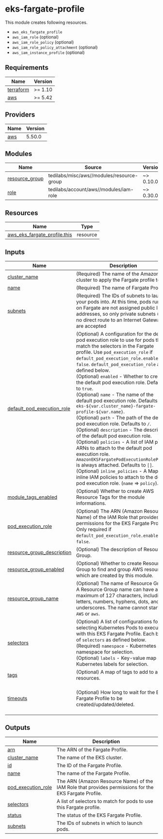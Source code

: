 # eks-fargate-profile

This module creates following resources.

- `aws_eks_fargate_profile`
- `aws_iam_role` (optional)
- `aws_iam_role_policy` (optional)
- `aws_iam_role_policy_attachment` (optional)
- `aws_iam_instance_profile` (optional)

<!-- BEGIN_TF_DOCS -->
## Requirements

| Name | Version |
|------|---------|
| <a name="requirement_terraform"></a> [terraform](#requirement\_terraform) | >= 1.10 |
| <a name="requirement_aws"></a> [aws](#requirement\_aws) | >= 5.42 |

## Providers

| Name | Version |
|------|---------|
| <a name="provider_aws"></a> [aws](#provider\_aws) | 5.50.0 |

## Modules

| Name | Source | Version |
|------|--------|---------|
| <a name="module_resource_group"></a> [resource\_group](#module\_resource\_group) | tedilabs/misc/aws//modules/resource-group | ~> 0.10.0 |
| <a name="module_role"></a> [role](#module\_role) | tedilabs/account/aws//modules/iam-role | ~> 0.30.0 |

## Resources

| Name | Type |
|------|------|
| [aws_eks_fargate_profile.this](https://registry.terraform.io/providers/hashicorp/aws/latest/docs/resources/eks_fargate_profile) | resource |

## Inputs

| Name | Description | Type | Default | Required |
|------|-------------|------|---------|:--------:|
| <a name="input_cluster_name"></a> [cluster\_name](#input\_cluster\_name) | (Required) The name of the Amazon EKS cluster to apply the Fargate profile to. | `string` | n/a | yes |
| <a name="input_name"></a> [name](#input\_name) | (Required) The name of Fargate Profile. | `string` | n/a | yes |
| <a name="input_subnets"></a> [subnets](#input\_subnets) | (Required) The IDs of subnets to launch your pods into. At this time, pods running on Fargate are not assigned public IP addresses, so only private subnets (with no direct route to an Internet Gateway) are accepted | `list(string)` | n/a | yes |
| <a name="input_default_pod_execution_role"></a> [default\_pod\_execution\_role](#input\_default\_pod\_execution\_role) | (Optional) A configuration for the default pod execution role to use for pods that match the selectors in the Fargate profile. Use `pod_execution_role` if `default_pod_execution_role.enabled` is `false`. `default_pod_execution_role` as defined below.<br/>    (Optional) `enabled` - Whether to create the default pod execution role. Defaults to `true`.<br/>    (Optional) `name` - The name of the default pod execution role. Defaults to `eks-${var.cluster_name}-fargate-profile-${var.name}`.<br/>    (Optional) `path` - The path of the default pod execution role. Defaults to `/`.<br/>    (Optional) `description` - The description of the default pod execution role.<br/>    (Optional) `policies` - A list of IAM policy ARNs to attach to the default pod execution role. `AmazonEKSFargatePodExecutionRolePolicy` is always attached. Defaults to `[]`.<br/>    (Optional) `inline_policies` - A Map of inline IAM policies to attach to the default pod execution role. (`name` => `policy`). | <pre>object({<br/>    enabled     = optional(bool, true)<br/>    name        = optional(string)<br/>    path        = optional(string, "/")<br/>    description = optional(string, "Managed by Terraform.")<br/><br/>    policies        = optional(list(string), [])<br/>    inline_policies = optional(map(string), {})<br/>  })</pre> | `{}` | no |
| <a name="input_module_tags_enabled"></a> [module\_tags\_enabled](#input\_module\_tags\_enabled) | (Optional) Whether to create AWS Resource Tags for the module informations. | `bool` | `true` | no |
| <a name="input_pod_execution_role"></a> [pod\_execution\_role](#input\_pod\_execution\_role) | (Optional) The ARN (Amazon Resource Name) of the IAM Role that provides permissions for the EKS Fargate Profile. Only required if `default_pod_execution_role.enabled` is `false`. | `string` | `null` | no |
| <a name="input_resource_group_description"></a> [resource\_group\_description](#input\_resource\_group\_description) | (Optional) The description of Resource Group. | `string` | `"Managed by Terraform."` | no |
| <a name="input_resource_group_enabled"></a> [resource\_group\_enabled](#input\_resource\_group\_enabled) | (Optional) Whether to create Resource Group to find and group AWS resources which are created by this module. | `bool` | `true` | no |
| <a name="input_resource_group_name"></a> [resource\_group\_name](#input\_resource\_group\_name) | (Optional) The name of Resource Group. A Resource Group name can have a maximum of 127 characters, including letters, numbers, hyphens, dots, and underscores. The name cannot start with `AWS` or `aws`. | `string` | `""` | no |
| <a name="input_selectors"></a> [selectors](#input\_selectors) | (Optional) A list of configurations for selecting Kubernetes Pods to execute with this EKS Fargate Profile. Each block of `selectors` as defined below.<br/>    (Required) `namespace` - Kubernetes namespace for selection.<br/>    (Optional) `labels` - Key-value map of Kubernetes labels for selection. | <pre>list(object({<br/>    namespace = string<br/>    labels    = optional(map(string), {})<br/>  }))</pre> | `[]` | no |
| <a name="input_tags"></a> [tags](#input\_tags) | (Optional) A map of tags to add to all resources. | `map(string)` | `{}` | no |
| <a name="input_timeouts"></a> [timeouts](#input\_timeouts) | (Optional) How long to wait for the EKS Fargate Profile to be created/updated/deleted. | <pre>object({<br/>    create = optional(string, "10m")<br/>    delete = optional(string, "10m")<br/>  })</pre> | `{}` | no |

## Outputs

| Name | Description |
|------|-------------|
| <a name="output_arn"></a> [arn](#output\_arn) | The ARN of the Fargate Profile. |
| <a name="output_cluster_name"></a> [cluster\_name](#output\_cluster\_name) | The name of the EKS cluster. |
| <a name="output_id"></a> [id](#output\_id) | The ID of the Fargate Profile. |
| <a name="output_name"></a> [name](#output\_name) | The name of the Fargate Profile. |
| <a name="output_pod_execution_role"></a> [pod\_execution\_role](#output\_pod\_execution\_role) | The ARN (Amazon Resource Name) of the IAM Role that provides permissions for the EKS Fargate Profile. |
| <a name="output_selectors"></a> [selectors](#output\_selectors) | A list of selectors to match for pods to use this Fargate profile. |
| <a name="output_status"></a> [status](#output\_status) | The status of the EKS Fargate Profile. |
| <a name="output_subnets"></a> [subnets](#output\_subnets) | The IDs of subnets in which to launch pods. |
<!-- END_TF_DOCS -->
